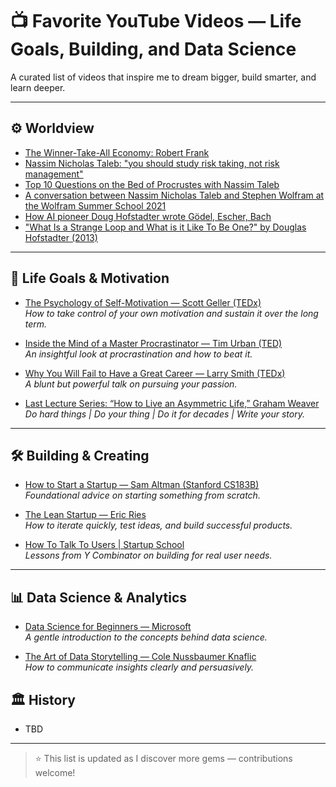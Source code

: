 # 📺 Favorite YouTube Videos — Life Goals, Building, and Data Science

A curated list of videos that inspire me to dream bigger, build smarter, and learn deeper.

---

## ⚙️ Worldview
- [The Winner-Take-All Economy: Robert Frank](https://www.youtube.com/watch?v=QKWlIlIoAl0)
- [Nassim Nicholas Taleb: "you should study risk taking, not risk management"](https://www.youtube.com/watch?v=4P47UTF0tZA&t=329s)
- [Top 10 Questions on the Bed of Procrustes with Nassim Taleb](https://www.youtube.com/watch?v=0BfJKVa7iog)
- [A conversation between Nassim Nicholas Taleb and Stephen Wolfram at the Wolfram Summer School 2021](https://www.youtube.com/watch?v=_8j1XZ0N_wE)  
- [How AI pioneer Doug Hofstadter wrote Gödel, Escher, Bach](https://www.youtube.com/watch?v=JYZcHSqqxtg)
- ["What Is a Strange Loop and What is it Like To Be One?" by Douglas Hofstadter (2013)](https://www.youtube.com/watch?v=UT5CxsyKwxg&t=328s)

---

## 🌱 Life Goals & Motivation
- [The Psychology of Self-Motivation — Scott Geller (TEDx)](https://www.youtube.com/watch?v=7sxpKhIbr0E)  
  *How to take control of your own motivation and sustain it over the long term.*

- [Inside the Mind of a Master Procrastinator — Tim Urban (TED)](https://www.youtube.com/watch?v=arj7oStGLkU)  
  *An insightful look at procrastination and how to beat it.*

- [Why You Will Fail to Have a Great Career — Larry Smith (TEDx)](https://www.youtube.com/watch?v=iKHTawgyKWQ)  
  *A blunt but powerful talk on pursuing your passion.*

- [Last Lecture Series: “How to Live an Asymmetric Life,” Graham Weaver](https://www.youtube.com/watch?v=dZxbVGhpEkI)  
  *Do hard things | Do your thing | Do it for decades | Write your story.*

---

## 🛠️ Building & Creating
- [How to Start a Startup — Sam Altman (Stanford CS183B)](https://www.youtube.com/watch?v=CBYhVcO4WgI)  
  *Foundational advice on starting something from scratch.*

- [The Lean Startup — Eric Ries](https://www.youtube.com/watch?v=fEvKo90qBns)  
  *How to iterate quickly, test ideas, and build successful products.*

- [How To Talk To Users | Startup School](https://www.youtube.com/watch?v=z1iF1c8w5Lg)  
  *Lessons from Y Combinator on building for real user needs.*

---

## 📊 Data Science & Analytics
- [Data Science for Beginners — Microsoft](https://www.youtube.com/watch?v=ua-CiDNNj30)  
  *A gentle introduction to the concepts behind data science.*

- [The Art of Data Storytelling — Cole Nussbaumer Knaflic](https://www.youtube.com/watch?v=n9r0K5gOc0U)  
  *How to communicate insights clearly and persuasively.*

## 🏛️ History
- TBD

---

> ⭐ This list is updated as I discover more gems — contributions welcome!
